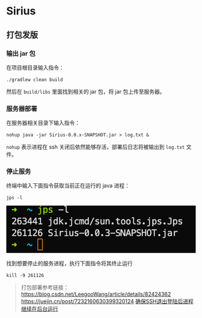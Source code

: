 # Sirius

## 打包发版

### 输出 jar 包

在项目根目录输入指令：

```shell
./gradlew clean build
```

然后在 `build/libs` 里面找到相关的 jar 包，将 jar 包上传至服务器。

### 服务器部署

在服务器相关目录下输入指令：

```shell
nohup java -jar Sirius-0.0.x-SNAPSHOT.jar > log.txt &
```

`nohup` 表示进程在 ssh 关闭后依然能够存活，部署后日志将被输出到 `log.txt` 文件。

### 停止服务

终端中输入下面指令获取当前正在运行的 java 进程：

```shell
jps -l
```

![img.png](images/img.png)

找到想要停止的服务进程，执行下面指令将其终止运行

```shell
kill -9 261126
```

> 打包部署参考链接：
> https://blog.csdn.net/LeegooWang/article/details/82424362
> https://juejin.cn/post/7232160630399320124
> [确保SSH退出登陆后进程继续在后台运行](https://dcrozz.github.io/2017/03/19/%E8%BD%AC%E8%BD%BD-%E7%A1%AE%E4%BF%9DSSH%E9%80%80%E5%87%BA%E7%99%BB%E9%99%86%E5%90%8E%E8%BF%9B%E7%A8%8B%E7%BB%A7%E7%BB%AD%E5%9C%A8%E5%90%8E%E5%8F%B0%E8%BF%90%E8%A1%8C/)